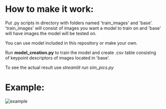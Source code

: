 # How to make it work:

Put .py scripts in directory with folders named 'train_images' and 'base'.
'train_images' will consist of images you want a model to train on and 'base' will have images the model will be tested on.

You can use model included in this repository or make your own.

Run **model_creation.py** to train the model and create .csv table consistng of keypoint descriptors of images located in 'base'.

To see the actual result use *streamlit run sim_pics.py*

# Example:
![example](https://user-images.githubusercontent.com/81494616/208318692-fae44f26-9ea6-4b1e-bdf3-3c536bf90553.png)

